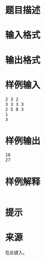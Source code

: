 

# 题目描述



# 输入格式



# 输出格式



# 样例输入


<pre>2 3 2
3 3 3 3
2 5 8 3
1
3</pre>

# 样例输出


<pre>16
27
</pre>

# 样例解释


<img alt="" src="/upload/image/20170806/20170806122823_12658.png"/> 

# 提示



# 来源


<p>
在此键入。
</p>
